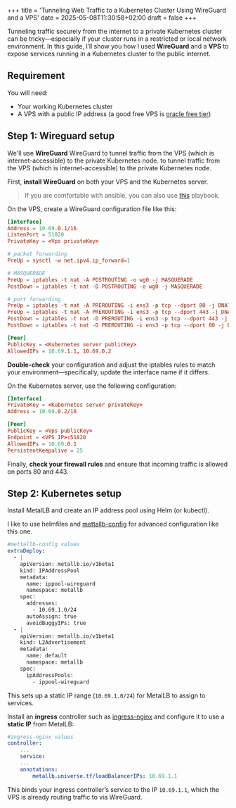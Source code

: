 +++
title = 'Tunneling Web Traffic to a Kubernetes Cluster Using WireGuard and a VPS'
date = 2025-05-08T11:30:58+02:00
draft = false
+++

Tunneling traffic securely from the internet to a private Kubernetes cluster can be tricky—especially if your cluster runs in a restricted or local network environment. In this guide, I’ll show you how I used **WireGuard** and a **VPS** to expose services running in a Kubernetes cluster to the public internet.

## Requirement

You will need:
- Your working Kubernetes cluster
- A VPS with a public IP address (a good free VPS is [oracle free tier](https://www.oracle.com/cloud/free/))

## Step 1: Wireguard setup

We'll use **WireGuard** WireGuard to tunnel traffic from the VPS (which is internet-accessible) to the private Kubernetes node. to tunnel traffic from the VPS (which is internet-accessible) to the private Kubernetes node.

First, **install WireGuard** on both your VPS and the Kubernetes server.

> If you are comfortable with ansible, you can also use [this](https://github.com/lollo03/wireguard-forward-ansible) playbook.

On the VPS, create a WireGuard configuration file like this:
```conf
[Interface]
Address = 10.69.0.1/16
ListenPort = 51820
PrivateKey = <Vps privateKey>

# packet forwarding
PreUp = sysctl -w net.ipv4.ip_forward=1

# MASQUERADE
PreUp = iptables -t nat -A POSTROUTING -o wg0 -j MASQUERADE
PostDown = iptables -t nat -D POSTROUTING -o wg0 -j MASQUERADE

# port forwarding
PreUp = iptables -t nat -A PREROUTING -i ens3 -p tcp --dport 80 -j DNAT --to-destination 10.69.1.1:80
PreUp = iptables -t nat -A PREROUTING -i ens3 -p tcp --dport 443 -j DNAT --to-destination 10.69.1.1:443
PostDown = iptables -t nat -D PREROUTING -i ens3 -p tcp --dport 443 -j DNAT --to-destination 10.69.1.1:443
PostDown = iptables -t nat -D PREROUTING -i ens3 -p tcp --dport 80 -j DNAT --to-destination 10.69.1.1:80

[Peer]
PublicKey = <Kubernetes server publicKey>
AllowedIPs = 10.69.1.1, 10.69.0.2
```
**Double-check** your configuration and adjust the iptables rules to match your environment—specifically, update the interface name if it differs.

On the Kubernetes server, use the following configuration:
```conf
[Interface]
PrivateKey = <Kubernetes server privateKey>
Address = 10.69.0.2/16

[Peer]
PublicKey = <Vps publicKey>
Endpoint = <VPS IP>:51820
AllowedIPs = 10.69.0.1
PersistentKeepalive = 25
```

Finally, **check your firewall rules** and ensure that incoming traffic is allowed on ports 80 and 443.

## Step 2: Kubernetes setup

Install MetalLB and create an IP address pool using Helm (or kubectl).

I like to use helmfiles and [mettallb-config](https://gitlab.poul.org/sysadmin/kubernetes/charts/metallb-config) for advanced configuration like this one.

```yaml
#mettallb-config values
extraDeploy:
  - |
    apiVersion: metallb.io/v1beta1
    kind: IPAddressPool
    metadata:
      name: ippool-wireguard
      namespace: metallb
    spec:
      addresses:
        - 10.69.1.0/24
      autoAssign: true
      avoidBuggyIPs: true
  - |
    apiVersion: metallb.io/v1beta1
    kind: L2Advertisement
    metadata:
      name: default
      namespace: metallb
    spec:
      ipAddressPools:
        - ippool-wireguard
```

This sets up a static IP range (`10.69.1.0/24`) for MetalLB to assign to services.

Install an **ingress** controller such as [ingress-nginx](https://github.com/kubernetes/ingress-nginx) and configure it to use a **static IP** from MetalLB:

```yaml
#ingress-nginx values
controller:
    ...
    service:
    ...
    annotations:
        metallb.universe.tf/loadBalancerIPs: 10.69.1.1  
```

This binds your ingress controller’s service to the IP `10.69.1.1`, which the VPS is already routing traffic to via WireGuard.

